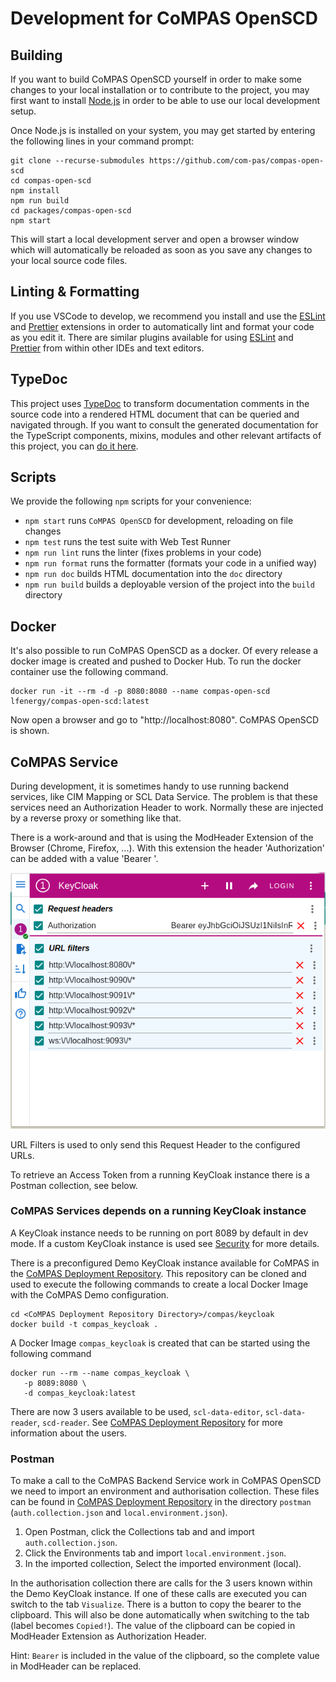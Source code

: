 <!--
SPDX-FileCopyrightText: 2021 Alliander N.V.

SPDX-License-Identifier: Apache-2.0
-->

# Development for CoMPAS OpenSCD

## Building

If you want to build CoMPAS OpenSCD yourself in order to make some changes to your local installation or to contribute
to the project, you may first want to install [Node.js](https://nodejs.org/) in order to be able to use our local
development setup.

Once Node.js is installed on your system, you may get started by entering the following lines in your command prompt:

```
git clone --recurse-submodules https://github.com/com-pas/compas-open-scd
cd compas-open-scd
npm install
npm run build
cd packages/compas-open-scd
npm start
```

This will start a local development server and open a browser window which will automatically be reloaded as soon as you
save any changes to your local source code files.

## Linting & Formatting

If you use VSCode to develop, we recommend you install and use
the [ESLint](https://marketplace.visualstudio.com/items?itemName=dbaeumer.vscode-eslint)
and [Prettier](https://marketplace.visualstudio.com/items?itemName=esbenp.prettier-vscode) extensions in order to
automatically lint and format your code as you edit it. There are similar plugins available for
using [ESLint](https://eslint.org/) and [Prettier](https://prettier.io/) from within other IDEs and text editors.

## TypeDoc
This project uses [TypeDoc](https://typedoc.org/) to transform documentation comments in the source code into a rendered HTML document that can be queried and navigated through. If you want to consult the generated documentation for the TypeScript components, mixins, modules and other relevant artifacts of this project, you can [do it here](https://openscd.github.io/doc/).

## Scripts

We provide the following `npm` scripts for your convenience:

- `npm start` runs `CoMPAS OpenSCD` for development, reloading on file changes
- `npm test` runs the test suite with Web Test Runner
- `npm run lint` runs the linter (fixes problems in your code)
- `npm run format` runs the formatter (formats your code in a unified way)
- `npm run doc` builds HTML documentation into the `doc` directory
- `npm run build` builds a deployable version of the project into the `build` directory

## Docker

It's also possible to run CoMPAS OpenSCD as a docker. Of every release a docker image is created and pushed to Docker
Hub. To run the docker container use the following command.

```
docker run -it --rm -d -p 8080:8080 --name compas-open-scd lfenergy/compas-open-scd:latest
```

Now open a browser and go to "http://localhost:8080". CoMPAS OpenSCD is shown.

## CoMPAS Service

During development, it is sometimes handy to use running backend services, like CIM Mapping or SCL Data Service.
The problem is that these services need an Authorization Header to work. Normally these are injected by a reverse proxy
or something like that.

There is a work-around and that is using the ModHeader Extension of the Browser (Chrome, Firefox, ...).
With this extension the header 'Authorization' can be added with a value 'Bearer <access token>'.

![ModHeader Screenshot](ModHeader.png)

URL Filters is used to only send this Request Header to the configured URLs.

To retrieve an Access Token from a running KeyCloak instance there is a Postman collection, see below.

### CoMPAS Services depends on a running KeyCloak instance

A KeyCloak instance needs to be running on port 8089 by default in dev mode. If a custom KeyCloak instance is used see
[Security](README.md#security) for more details.

There is a preconfigured Demo KeyCloak instance available for CoMPAS in the
[CoMPAS Deployment Repository](https://github.com/com-pas/compas-deployment). This repository can be cloned and
used to execute the following commands to create a local Docker Image with the CoMPAS Demo configuration.

```shell
cd <CoMPAS Deployment Repository Directory>/compas/keycloak
docker build -t compas_keycloak . 
```

A Docker Image `compas_keycloak` is created that can be started using the following command

```shell
docker run --rm --name compas_keycloak \
   -p 8089:8080 \
   -d compas_keycloak:latest
```

There are now 3 users available to be used, `scl-data-editor`, `scl-data-reader`, `scd-reader`. See
[CoMPAS Deployment Repository](https://github.com/com-pas/compas-deployment) for more information about the users.

### Postman

To make a call to the CoMPAS Backend Service work in CoMPAS OpenSCD we need to import an environment and authorisation collection. These files can be found in [CoMPAS Deployment Repository](https://github.com/com-pas/compas-deployment) in the directory `postman` (`auth.collection.json` and `local.environment.json`).
1. Open Postman, click the Collections tab and and import `auth.collection.json`.
2. Click the Environments tab and import `local.environment.json`.
3. In the imported collection, Select the imported environment (local). 

In the authorisation collection there are calls for the 3 users known within the Demo KeyCloak instance.
If one of these calls are executed you can switch to the tab `Visualize`. There is a button to copy the bearer to the 
clipboard. This will also be done automatically when switching to the tab (label becomes `Copied!`).
The value of the clipboard can be copied in ModHeader Extension as Authorization Header. 

Hint: `Bearer` is included in the value of the clipboard, so the complete value in ModHeader can be replaced.
